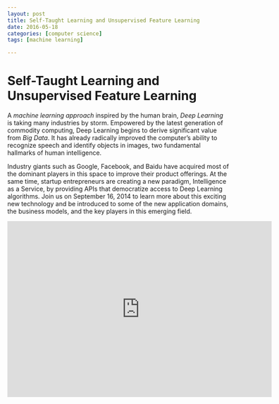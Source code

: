 ```yaml
---
layout: post
title: Self-Taught Learning and Unsupervised Feature Learning 
date: 2016-05-18
categories: [computer science]
tags: [machine learning]

---
```



# Self-Taught Learning and Unsupervised Feature Learning

A *machine learning approach* inspired by the human brain, *Deep Learning* is taking many industries by storm. Empowered by the latest generation of commodity computing, Deep Learning begins to derive significant value from *Big Data*. It has already radically improved the computer’s ability to recognize speech and identify objects in images, two fundamental hallmarks of human intelligence.

Industry giants such as Google, Facebook, and Baidu have acquired most of the dominant players in this space to improve their product offerings. At the same time, startup entrepreneurs are creating a new paradigm, Intelligence as a Service, by providing APIs that democratize access to Deep Learning algorithms. Join us on September 16, 2014 to learn more about this exciting new technology and be introduced to some of the new application domains, the business models, and the key players in this emerging field. 

<iframe width="600" height="400" src="https://www.youtube.com/embed/n1ViNeWhC24" frameborder="0" allowfullscreen></iframe>


